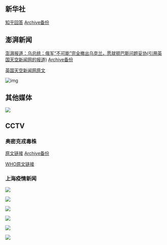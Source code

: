 ## 新华社

[知乎回答](https://www.zhihu.com/question/519022911/answer/2400699271) [Archive备份](https://archive.ph/01BRG)

## 澎湃新闻

[澎湃报道：乌总统：俄军“不可能”完全撤出乌克兰，愿就顿巴斯问题妥协(引用英国天空新闻网的报道)](https://www.thepaper.cn/newsDetail_forward_17337758) [Archive备份](https://web.archive.org/web/20220401150606/https://www.thepaper.cn/newsDetail_forward_17337758)

[英国天空新闻网原文](https://news.sky.com/story/ukraine-war-zelenskyy-says-ukraine-is-willing-to-consider-declaring-neutrality-and-offer-security-guarantees-to-russia-12576688)

![img](乌克兰相关新闻1.jpeg)

## 其他媒体

![](其他媒体1.jpg)

## CCTV

### 奥密克戎毒株

[原文链接](https://content-static.cctvnews.cctv.com/snow-book/index.html?item_id=1495693181517178915) [Archive备份](https://archive.ph/R2zSs)

[WHO原文链接](https://www.who.int/publications/m/item/weekly-epidemiological-update-on-covid-19---12-april-2022)

### 上海疫情新闻

![](上海疫情新闻造假1.JPG)

![](上海疫情新闻造假2.JPG)

![](上海疫情新闻造假3.JPG)

![](上海疫情新闻造假4.webp)

![](上海疫情新闻造假5.png)

![](上海疫情新闻造假6.png)
